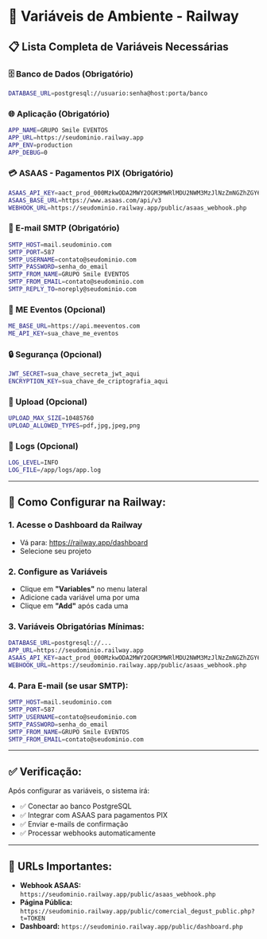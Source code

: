 # 🔧 **Variáveis de Ambiente - Railway**

## **📋 Lista Completa de Variáveis Necessárias**

### **🗄️ Banco de Dados (Obrigatório)**
```bash
DATABASE_URL=postgresql://usuario:senha@host:porta/banco
```

### **🌐 Aplicação (Obrigatório)**
```bash
APP_NAME=GRUPO Smile EVENTOS
APP_URL=https://seudominio.railway.app
APP_ENV=production
APP_DEBUG=0
```

### **💳 ASAAS - Pagamentos PIX (Obrigatório)**
```bash
ASAAS_API_KEY=aact_prod_000MzkwODA2MWY2OGM3MWRlMDU2NWM3MzJlNzZmNGZhZGY6OmYyZDZiYzYwLTE4MDYtNGExYy05ODg1LTdmYWQ5OTRkZGI0MDo6JGFhY2hfMTY3YzU2YzctOGM0MS00MDczLWJkNTQtNTBmMTcyNjkwNjdh
ASAAS_BASE_URL=https://www.asaas.com/api/v3
WEBHOOK_URL=https://seudominio.railway.app/public/asaas_webhook.php
```

### **📧 E-mail SMTP (Obrigatório)**
```bash
SMTP_HOST=mail.seudominio.com
SMTP_PORT=587
SMTP_USERNAME=contato@seudominio.com
SMTP_PASSWORD=senha_do_email
SMTP_FROM_NAME=GRUPO Smile EVENTOS
SMTP_FROM_EMAIL=contato@seudominio.com
SMTP_REPLY_TO=noreply@seudominio.com
```

### **🎉 ME Eventos (Opcional)**
```bash
ME_BASE_URL=https://api.meeventos.com
ME_API_KEY=sua_chave_me_eventos
```

### **🔒 Segurança (Opcional)**
```bash
JWT_SECRET=sua_chave_secreta_jwt_aqui
ENCRYPTION_KEY=sua_chave_de_criptografia_aqui
```

### **📁 Upload (Opcional)**
```bash
UPLOAD_MAX_SIZE=10485760
UPLOAD_ALLOWED_TYPES=pdf,jpg,jpeg,png
```

### **📝 Logs (Opcional)**
```bash
LOG_LEVEL=INFO
LOG_FILE=/app/logs/app.log
```

---

## **🚀 Como Configurar na Railway:**

### **1. Acesse o Dashboard da Railway**
- Vá para: https://railway.app/dashboard
- Selecione seu projeto

### **2. Configure as Variáveis**
- Clique em **"Variables"** no menu lateral
- Adicione cada variável uma por uma
- Clique em **"Add"** após cada uma

### **3. Variáveis Obrigatórias Mínimas:**
```bash
DATABASE_URL=postgresql://...
APP_URL=https://seudominio.railway.app
ASAAS_API_KEY=aact_prod_000MzkwODA2MWY2OGM3MWRlMDU2NWM3MzJlNzZmNGZhZGY6OmYyZDZiYzYwLTE4MDYtNGExYy05ODg1LTdmYWQ5OTRkZGI0MDo6JGFhY2hfMTY3YzU2YzctOGM0MS00MDczLWJkNTQtNTBmMTcyNjkwNjdh
WEBHOOK_URL=https://seudominio.railway.app/public/asaas_webhook.php
```

### **4. Para E-mail (se usar SMTP):**
```bash
SMTP_HOST=mail.seudominio.com
SMTP_PORT=587
SMTP_USERNAME=contato@seudominio.com
SMTP_PASSWORD=senha_do_email
SMTP_FROM_NAME=GRUPO Smile EVENTOS
SMTP_FROM_EMAIL=contato@seudominio.com
```

---

## **✅ Verificação:**

Após configurar as variáveis, o sistema irá:
- ✅ Conectar ao banco PostgreSQL
- ✅ Integrar com ASAAS para pagamentos PIX
- ✅ Enviar e-mails de confirmação
- ✅ Processar webhooks automaticamente

---

## **🔧 URLs Importantes:**

- **Webhook ASAAS:** `https://seudominio.railway.app/public/asaas_webhook.php`
- **Página Pública:** `https://seudominio.railway.app/public/comercial_degust_public.php?t=TOKEN`
- **Dashboard:** `https://seudominio.railway.app/public/dashboard.php`

